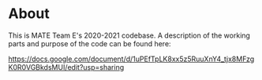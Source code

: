 # About

This is MATE Team E's 2020-2021 codebase. A description of the working parts and purpose of the code can be found here:

https://docs.google.com/document/d/1uPEfTpLK8xx5z5RuuXnY4_tjx8MFzgK0R0VGBkdsMUI/edit?usp=sharing
